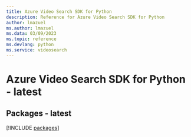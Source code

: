 ```yaml
---
title: Azure Video Search SDK for Python
description: Reference for Azure Video Search SDK for Python
author: lmazuel
ms.author: lmazuel
ms.data: 03/09/2023
ms.topic: reference
ms.devlang: python
ms.service: videosearch
---
```

# Azure Video Search SDK for Python - latest
## Packages - latest
[!INCLUDE [packages](video-search-index.md)]